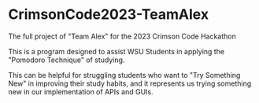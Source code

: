 # CrimsonCode2023-TeamAlex
The full project of "Team Alex" for the 2023 Crimson Code Hackathon

This is a program designed to assist WSU Students in applying the "Pomodoro Technique" of studying.

This can be helpful for struggling students who want to "Try Something New" in improving their study habits, and it represents us trying something new in our implementation of APIs and GUIs.
